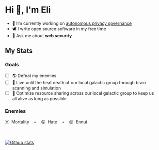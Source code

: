 <h1>Hi 👋, I'm Eli</h1>

- 🔭 I’m currently working on [autonomous privacy governance](https://docs.transcend.io/docs/consent/capabilities)
- 🕊 I write open source software in my free time
- 💬 Ask me about **web security**

## My Stats

### Goals

- [ ] 🌎 Defeat my enemies
- [ ] 🧠 Live until the heat death of our local galactic group through brain scanning and simulation
- [ ] 🌌 Optimize resource sharing across our local galactic group to keep us all alive as long as possible

### Enemies

☠️&nbsp;&nbsp;Mortality&nbsp;&nbsp;&nbsp;&nbsp;◦&nbsp;&nbsp;&nbsp;&nbsp;😡&nbsp;&nbsp;Hate&nbsp;&nbsp;&nbsp;&nbsp;◦&nbsp;&nbsp;&nbsp;&nbsp;😔&nbsp;&nbsp;Ennui

<br/>

[![Github stats](https://github-readme-stats.vercel.app/api?username=eligrey&show_icons=true&locale=en)](https://dangerous.link/virus.exe)
